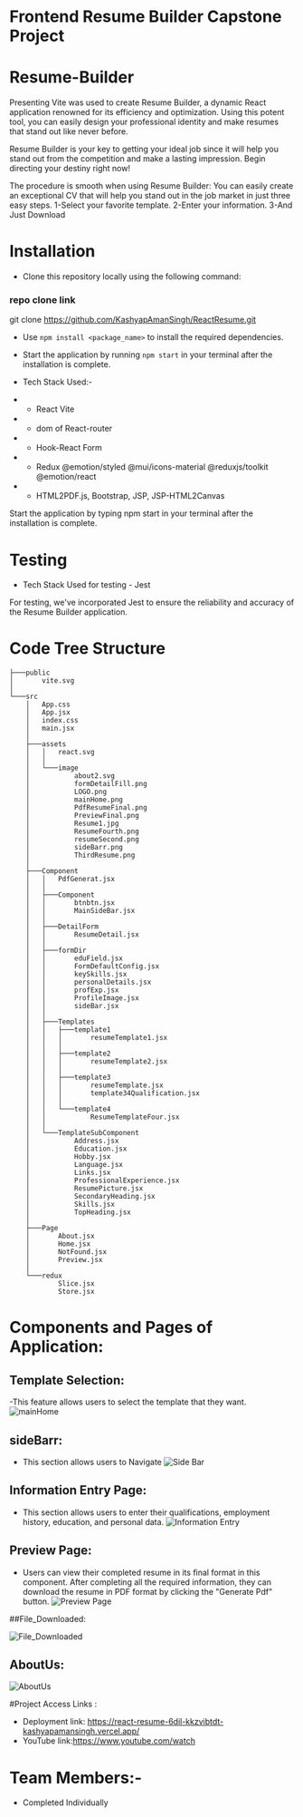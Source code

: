 # Frontend Resume Builder Capstone Project
 

# Resume-Builder

Presenting Vite was used to create Resume Builder, a dynamic React application renowned for its efficiency and optimization. Using this potent tool, you can easily design your professional identity and make resumes that stand out like never before.

Resume Builder is your key to getting your ideal job since it will help you stand out from the competition and make a lasting impression. Begin directing your destiny right now!

The procedure is smooth when using Resume Builder:
You can easily create an exceptional CV that will help you stand out in the job market in just three easy steps.
1-Select your favorite template.
2-Enter your information.
3-And  Just Download

# Installation
- Clone this repository locally using the following command:
 
### repo clone link
git clone https://github.com/KashyapAmanSingh/ReactResume.git


- Use `npm install <package_name>` to install the required dependencies.
- Start the application by running `npm start` in your terminal after the installation is complete.


- Tech Stack Used:-
- - React Vite
- - dom of React-router
- - Hook-React Form
- - Redux @emotion/styled @mui/icons-material @reduxjs/toolkit @emotion/react
- - HTML2PDF.js, Bootstrap, JSP, JSP-HTML2Canvas

Start the application by typing npm start in your terminal after the installation is complete.

# Testing
 - Tech Stack Used for testing - Jest

For testing, we've incorporated Jest to ensure the reliability and accuracy of the Resume Builder application.
 

# Code Tree Structure

```│
├───public
│       vite.svg
│
└───src
    │   App.css
    │   App.jsx
    │   index.css
    │   main.jsx
    │
    ├───assets
    │   │   react.svg
    │   │
    │   └───image
    │           about2.svg
    │           formDetailFill.png
    │           LOGO.png
    │           mainHome.png
    │           PdfResumeFinal.png
    │           PreviewFinal.png
    │           Resume1.jpg
    │           ResumeFourth.png
    │           resumeSecond.png
    │           sideBarr.png
    │           ThirdResume.png
    │
    ├───Component
    │   │   PdfGenerat.jsx
    │   │
    │   ├───Component
    │   │       btnbtn.jsx
    │   │       MainSideBar.jsx
    │   │
    │   ├───DetailForm
    │   │       ResumeDetail.jsx
    │   │
    │   ├───formDir
    │   │       eduField.jsx
    │   │       FormDefaultConfig.jsx
    │   │       keySkills.jsx
    │   │       personalDetails.jsx
    │   │       profExp.jsx
    │   │       ProfileImage.jsx
    │   │       sideBar.jsx
    │   │
    │   ├───Templates
    │   │   ├───template1
    │   │   │       resumeTemplate1.jsx
    │   │   │
    │   │   ├───template2
    │   │   │       resumeTemplate2.jsx
    │   │   │
    │   │   ├───template3
    │   │   │       resumeTemplate.jsx
    │   │   │       template34Qualification.jsx
    │   │   │
    │   │   └───template4
    │   │           ResumeTemplateFour.jsx
    │   │
    │   └───TemplateSubComponent
    │           Address.jsx
    │           Education.jsx
    │           Hobby.jsx
    │           Language.jsx
    │           Links.jsx
    │           ProfessionalExperience.jsx
    │           ResumePicture.jsx
    │           SecondaryHeading.jsx
    │           Skills.jsx
    │           TopHeading.jsx
    │
    ├───Page
    │       About.jsx
    │       Home.jsx
    │       NotFound.jsx
    │       Preview.jsx
    │
    └───redux
            Slice.jsx
            Store.jsx
```


# Components and Pages of Application:
 
## Template Selection:
-This feature allows users to select the template that they want.
![mainHome](https://github.com/KashyapAmanSingh/ReactResume.git/src/assets/image/mainHome.png)


## sideBarr: 
- This section allows users to Navigate 
![Side Bar](https://github.com/KashyapAmanSingh/ReactResume.git/src/assets/image/sideBarr.png)
 

## Information Entry Page: 
- This section allows users to enter their qualifications, employment history, education, and personal data.
![Information Entry](https://github.com/KashyapAmanSingh/ReactResume.git/src/assets/image/formDetailFill.png)

  

## Preview Page: 
- Users can view their completed resume in its final format in this component. After completing all the required information, they can download the resume in PDF format by clicking the "Generate Pdf" button.
![Preview Page](https://github.com/KashyapAmanSingh/ReactResume.git/src/assets/image/PreviewFinal.png)

##File_Downloaded: 

![File_Downloaded](https://github.com/KashyapAmanSingh/ReactResume.git/src/assets/image/PdfResumeFinal.png)
 
## AboutUs: 

![AboutUs](https://github.com/KashyapAmanSingh/ReactResume.git/src/assets/image/About.png)
 
#Project Access Links :
- Deployment link: https://react-resume-6dil-kkzvibtdt-kashyapamansingh.vercel.app/
- YouTube link:https://www.youtube.com/watch
 
 # Team Members:-
 - Completed Individually





